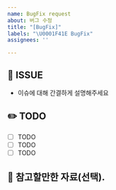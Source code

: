 ```yaml
---
name: BugFix request
about: 버그 수정
title: "[BugFix]"
labels: "\U0001F41E BugFix"
assignees: ''

---
```


## 🚀 ISSUE

* 이슈에 대해 간결하게 설명해주세요

## ✏️ TODO

- [ ] TODO
- [ ] TODO
- [ ] TODO

## 📃 참고할만한 자료(선택).

